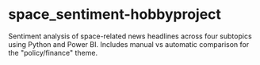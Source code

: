 # space_sentiment-hobbyproject
Sentiment analysis of space-related news headlines across four subtopics using Python and Power BI. Includes manual vs automatic comparison for the "policy/finance" theme.
